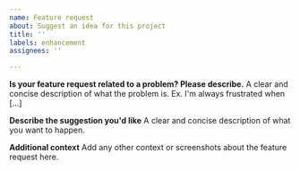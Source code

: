 ```yaml
---
name: Feature request
about: Suggest an idea for this project
title: ''
labels: enhancement
assignees: ''

---
```


**Is your feature request related to a problem? Please describe.**
A clear and concise description of what the problem is. Ex. I'm always frustrated when [...]

**Describe the suggestion you'd like**
A clear and concise description of what you want to happen.

**Additional context**
Add any other context or screenshots about the feature request here.
